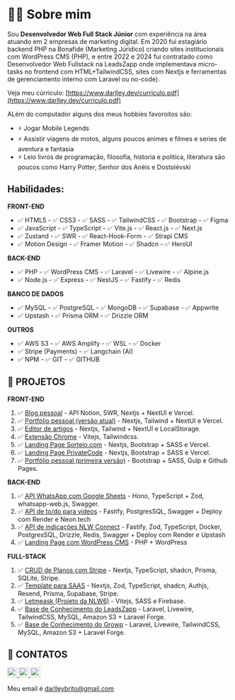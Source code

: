 # 👩‍💻 Sobre mim

Sou **Desenvolvedor Web Full Stack Júnior** com experiência na área atuando em 2 empresas de marketing digital. Em 2020 fui estagiário backend PHP na Bonafide (Marketing Júridico) criando sites institucionais com WordPress CMS (PHP), e entre 2022 e 2024 fui contratado como Desenvolvedor Web Fullstack na LeadsZapp onde implementava micro-tasks no frontend com HTML+TailwindCSS, sites com Nextjs e ferramentas de gerenciamento interno com Laravel ou no-code).

Veja meu cúrriculo: [https://www.darlley.dev/curriculo.pdf](https://www.darlley.dev/curriculo.pdf)

ALém do computador alguns dos meus hobbies favoroitos são:

- ⚡ Jogar Mobile Legends
- ⚡ Assistir viagens de motos, alguns poucos animes e filmes e series de aventura e fantasia
- ⚡ Leio livros de programação, filosofia, historia e politica, literatura são poucos como Harry Potter, Senhor dos Anéis e Dostoiévski

## Habilidades:

**FRONT-END**

- ✅ HTML5 - ✅ CSS3 - ✅ SASS - ✅ TailwindCSS - ✅ Bootstrap - ✅ Figma
- ✅ JavaScript - ✅ TypeScript - ✅ Vite.js - ✅ React.js - ✅ Next.js
- ✅ Zustand - ✅ SWR - ✅ React-Hook-Form - ✅ Strapi CMS
- ✅ Motion Design - ✅ Framer Motion - ✅ Shadcn - ✅ HeroUI

**BACK-END**

- ✅ PHP - ✅ WordPress CMS - ✅ Laravel - ✅ Livewire - ✅ Alpine.js
- ✅ Node.js - ✅ Express - ✅ NestJS - ✅ Fastify - ✅ Redis

**BANCO DE DADOS**

- ✅ MySQL - ✅ PostgreSQL - ✅ MongoDB - ✅ Supabase - ✅ Appwrite
- ✅ Upstash - ✅ Prisma ORM - ✅ Drizzle ORM

**OUTROS**

- ✅ AWS S3 - ✅ AWS Amplify - ✅ WSL - ✅ Docker
- ✅ Stripe (Payments) - ✅ Langchain (AI)
- ✅ NPM - ✅ GIT - ✅ GITHUB

## 🎉 PROJETOS 

**FRONT-END**

1. ✅ [Blog pessoal](https://www.darlley.dev/blog) - API Notion, SWR, Nextjs + NextUI e Vercel.
1. ✅ [Portfólio pessoal (versão atual)](https://darlley.dev/) - Nextjs, Tailwind + NextUI e Vercel.
1. ✅ [Editor de artigos](https://github.com/Darlley/editor) - Nextjs, Tailwind + NextUI e LocalStorage.
1. ✅ [Extensão Chrome](https://github.com/Darlley/vite-chrome-ext) - Vitejs, Tailwindcss.
1. ✅ [Landing Page Sorteio.com](https://sorteio-woad.vercel.app/) - Nextjs, Bootstrap + SASS e Vercel.
1. ✅ [Landing Page PrivateCode](https://privatecode.vercel.app/) - Nextjs, Bootstrap + SASS e Vercel.
1. ✅ [Portfólio pessoal (primeira versão)](https://darlley.github.io/) - Bootstrap + SASS, Gulp e Github Pages.

**BACK-END**

1. ✅ [API WhatsApp com Google Sheets](https://github.com/Darlley/hono-whatsapp-api) - Hono, TypeScript + Zod, whatsapp-web.js, Swagger.
1. ✅ [API de to/do para videos](https://github.com/Darlley/rseat-node-do-zero) - Fastify, PostgresSQL, Swagger + Deploy com Render e Neon.tech
1. ✅ [API de indicações NLW Connect](https://github.com/Darlley/nlw-connect-nodejs) - Fastify, Zod, TypeScript, Docker, PostgresSQL, Drizzle, Redis, Swagger + Deploy com Render e Upstash
1. ✅ [Landing Page com WordPress CMS](https://chacaracarazinho.com.br/) - PHP + WordPress

**FULL-STACK**

1. ✅ [CRUD de Planos com Stripe](https://github.com/Darlley/stripe-plans-crud) - Nextjs, TypeScript, shadcn, Prisma, SQLite, Stripe.
1. ✅ [Template para SAAS](https://saas-admin-website.vercel.app/) - Nextjs, Zod, TypeScript, shadcn, Authjs, Resend, Prisma, Supabase, Stripe.
1. ✅ [Letmeask (Projeto da NLW6)](https://letmeask-c49ed.web.app/) - Vitejs, SASS e Firebase.
1. ✅ [Base de Conhecimento do LeadsZapp](https://knowledge.leadszapp.com/) - Laravel, Livewire, TailwindCSS, MySQL, Amazon S3 + Laravel Forge.
1. ✅ [Base de Conhecimento do Growp](https://knowledge.growp.app/) - Laravel, Livewire, TailwindCSS, MySQL, Amazon S3 + Laravel Forge.

## 📲 CONTATOS

<a href="https://www.linkedin.com/in/darlleybrito/" target="_blank">
    <img src="https://img.shields.io/static/v1?message=LinkedIn&logo=linkedin&label=&color=0077B5&logoColor=white&labelColor=&style=for-the-badge" height="22" alt="linkedin logo"  />
  </a>
  <a href="https://twitter.com/darlley_brito" target="_blank">
    <img src="https://img.shields.io/static/v1?message=Twitter&logo=twitter&label=&color=1DA1F2&logoColor=white&labelColor=&style=for-the-badge" height="22" alt="twitter logo"  />
  </a>
  <a href="https://www.instagram.com/darlleybbf/" target="_blank">
    <img src="https://img.shields.io/static/v1?message=Instagram&logo=instagram&label=&color=E4405F&logoColor=white&labelColor=&style=for-the-badge" height="22" alt="instagram logo"  />
  </a>

Meu email é darlleybrito@gmail.com
